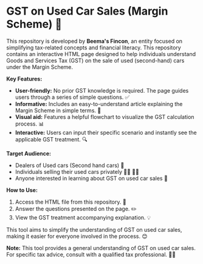 # GST on Used Car Sales (Margin Scheme) 🚗

This repository is developed by **Beema's Fincon**, an entity focused on simplifying tax-related concepts and financial literacy. This repository contains an interactive HTML page designed to help individuals understand Goods and Services Tax (GST) on the sale of used (second-hand) cars under the Margin Scheme. 

**Key Features:**

* **User-friendly:** No prior GST knowledge is required. The page guides users through a series of simple questions. ✅
* **Informative:** Includes an easy-to-understand article explaining the Margin Scheme in simple terms. 📖
* **Visual aid:** Features a helpful flowchart to visualize the GST calculation process. 📊
* **Interactive:** Users can input their specific scenario and instantly see the applicable GST treatment. 🔍

**Target Audience:**

* Dealers of Used cars (Second hand cars) 🤝
* Individuals selling their used cars privately 🧑‍💼 👩‍💼
* Anyone interested in learning about GST on used car sales 🧐

**How to Use:**

1. Access the HTML file from this repository. 📁
2. Answer the questions presented on the page. ✏️
3. View the GST treatment accompanying explanation. 💡

This tool aims to simplify the understanding of GST on used car sales, making it easier for everyone involved in the process. 😊

**Note:** This tool provides a general understanding of GST on used car sales. For specific tax advice, consult with a qualified tax professional. 👨‍💼
